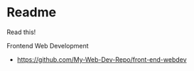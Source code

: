 # Readme
Read this!

Frontend Web Development
- https://github.com/My-Web-Dev-Repo/front-end-webdev
